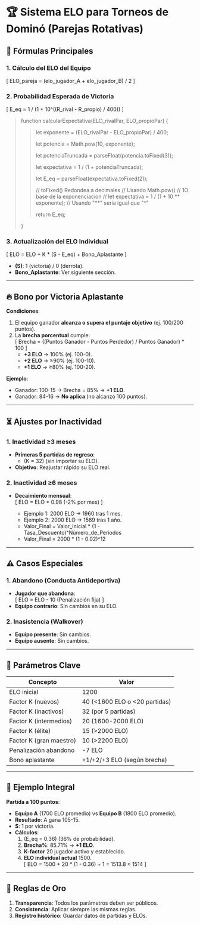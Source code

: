 # 🏆 Sistema ELO para Torneos de Dominó (Parejas Rotativas)

## 📌 **Fórmulas Principales**

### 1. **Cálculo del ELO del Equipo**
\[
ELO_pareja = (elo_jugador_A + elo_jugador_B) / 2
\]


### 2. **Probabilidad Esperada de Victoria**
\[
E_eq = 1 / (1 + 10^((R_rival - R_propio) / 400))
\]

>function calcularExpectativa(ELO_rivalPar, ELO_propioPar) {
>  
>  >let exponente = (ELO_rivalPar - ELO_propioPar) / 400;
>>
>  >let potencia = Math.pow(10, exponente);
>>
>  >let potenciaTruncada = parseFloat(potencia.toFixed(3));
>>
>  >let expectativa = 1 / (1 + potenciaTruncada);
>>
>  >let E_eq = parseFloat(expectativa.toFixed(2)); 
>  >
>  >// toFixed() Redondea a decimales
>  >// Usando Math.pow()
>  >// 1O base de la exponenciacion
>  >// let expectativa = 1 / (1 + 10 ** exponente); // Usando "**" seria igual que "^" 
>  >
>  >return E_eq;
>
>}


### 3. **Actualización del ELO Individual**
\[
ELO = ELO + K * (S - E_eq) + Bono_Aplastante
\]
- **\(S\)**: 1 (victoria) / 0 (derrota).
- **Bono_Aplastante**: Ver siguiente sección.

---

## 🔥 **Bono por Victoria Aplastante**
**Condiciones**:  
1. El equipo ganador **alcanza o supera el puntaje objetivo** (ej. 100/200 puntos).  
2. La **brecha porcentual** cumple:  
   \[
   Brecha = ((Puntos Ganador - Puntos Perdedor) / Puntos Ganador) * 100
   \]
   - **+3 ELO** → 100% (ej. 100-0).  
   - **+2 ELO** → ≥90% (ej. 100-10).  
   - **+1 ELO** → ≥80% (ej. 100-20).  

**Ejemplo**:  
- Ganador: 100-15 → Brecha = 85% → **+1 ELO**.  
- Ganador: 84-16 → **No aplica** (no alcanzó 100 puntos).  

---

## ⏳ **Ajustes por Inactividad**
### 1. **Inactividad ≥3 meses**
- **Primeras 5 partidas de regreso**:  
  - \(K = 32\) (sin importar su ELO).  
- **Objetivo**: Reajustar rápido su ELO real.  

### 2. **Inactividad ≥6 meses**
- **Decaimiento mensual**:  
  \[
    ELO = ELO * 0.98 (-2% por mes)  \]

  - Ejemplo 1: 2000 ELO → 1960 tras 1 mes. 
  - Ejemplo 2: 2000 ELO → 1569 tras 1 año. 
  - Valor_Final = Valor_Inicial * (1 - Tasa_Descuento)^Número_de_Periodos 
  - Valor_Final = 2000 * (1 - 0.02)^12 

---

## ⚠️ **Casos Especiales**
### 1. **Abandono (Conducta Antideportiva)**
- **Jugador que abandona**:  
  \[
  ELO = ELO - 10 (Penalización fija)
  \]
- **Equipo contrario**: Sin cambios en su ELO.  

### 2. **Inasistencia (Walkover)**
- **Equipo presente**: Sin cambios.  
- **Equipo ausente**: Sin cambios.  

---

## 🎯 **Parámetros Clave**
| **Concepto**          | **Valor**                               |
|-----------------------|-----------------------------------------|
| ELO inicial           | 1200                                    |
| Factor K (nuevos)     | 40 (<1600 ELO o <20 partidas)           |
| Factor K (inactivos)  | 32 (por 5 partidas)                     |
| Factor K (intermedios)| 20 (1600-2000 ELO)                      |
| Factor K (élite)      | 15 (>2000 ELO)                          |
| Factor K (gran maestro)| 10 (>2200 ELO)                          |
| Penalización abandono | -7 ELO                                  |
| Bono aplastante       | +1/+2/+3 ELO (según brecha)             |

---

## 📝 **Ejemplo Integral**
**Partida a 100 puntos**:  
- **Equipo A** (1700 ELO promedio) vs **Equipo B** (1800 ELO promedio).  
- **Resultado**: A gana 105-15.  
- **S**: 1 por victoria.  
- **Cálculos**:  
  1. (E_eq = 0.36) (36% de probabilidad).  
  2. **Brecha%**: 85.71% → **+1 ELO**.  
  3. **K-factor** 20 jugador activo y establecido.  
  3. **ELO individual actual** 1500.  
     \[
     ELO = 1500 + 20 * (1 - 0.36) + 1 = 1513.8 ≈ 1514
     \]

---

## 📌 **Reglas de Oro**
1. **Transparencia**: Todos los parámetros deben ser públicos.  
2. **Consistencia**: Aplicar siempre las mismas reglas.  
3. **Registro histórico**: Guardar datos de partidas y ELOs.  